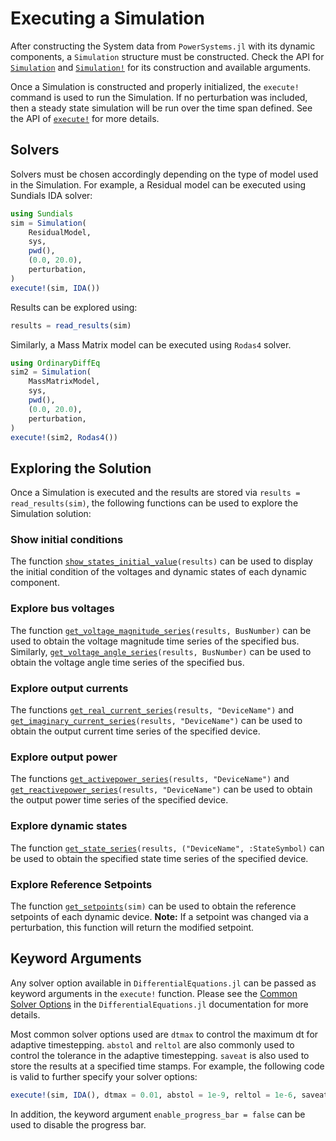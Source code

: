 # Executing a Simulation

After constructing the System data from `PowerSystems.jl` with its dynamic components, a `Simulation` structure must be constructed. Check the API for [`Simulation`](@ref) and [`Simulation!`](@ref) for its construction and available arguments.

Once a Simulation is constructed and properly initialized, the `execute!` command is used to run the Simulation. If no perturbation was included, then a steady state simulation will be run over the time span defined. See the API of [`execute!`](@ref) for more details.

## Solvers

Solvers must be chosen accordingly depending on the type of model used in the Simulation. For example, a Residual model can be executed using Sundials IDA solver:

```julia
using Sundials
sim = Simulation(
    ResidualModel,
    sys,
    pwd(),
    (0.0, 20.0),
    perturbation,
)
execute!(sim, IDA())
```

Results can be explored using:
```julia
results = read_results(sim)
```

Similarly, a Mass Matrix model can be executed using `Rodas4` solver.

```julia
using OrdinaryDiffEq
sim2 = Simulation(
    MassMatrixModel,
    sys,
    pwd(),
    (0.0, 20.0),
    perturbation,
)
execute!(sim2, Rodas4())
```

## Exploring the Solution

Once a Simulation is executed and the results are stored via `results = read_results(sim)`, the following functions can be used to explore the Simulation solution:

### Show initial conditions

The function [`show_states_initial_value`](@ref)`(results)` can be used to display the initial condition of the voltages and dynamic states of each dynamic component.

### Explore bus voltages

The function [`get_voltage_magnitude_series`](@ref)`(results, BusNumber)` can be used to obtain the voltage magnitude time series of the specified bus. Similarly, [`get_voltage_angle_series`](@ref)`(results, BusNumber)` can be used to obtain the voltage angle time series of the specified bus.

### Explore output currents

The functions [`get_real_current_series`](@ref)`(results, "DeviceName")` and [`get_imaginary_current_series`](@ref)`(results, "DeviceName")` can be used to obtain the output current time series of the specified device.

### Explore output power

The functions [`get_activepower_series`](@ref)`(results, "DeviceName")` and [`get_reactivepower_series`](@ref)`(results, "DeviceName")` can be used to obtain the output power time series of the specified device.

### Explore dynamic states

The function [`get_state_series`](@ref)`(results, ("DeviceName", :StateSymbol)` can be used to obtain the specified state time series of the specified device.

### Explore Reference Setpoints

The function [`get_setpoints`](@ref)`(sim)` can be used to obtain the reference setpoints of each dynamic device. **Note:** If a setpoint was changed via a perturbation, this function will return the modified setpoint.

## Keyword Arguments

Any solver option available in `DifferentialEquations.jl` can be passed as keyword arguments in the `execute!` function. Please see the [Common Solver Options](https://diffeq.sciml.ai/stable/basics/common_solver_opts/) in the `DifferentialEquations.jl` documentation for more details.

Most common solver options used are `dtmax` to control the maximum dt for adaptive timestepping. `abstol` and `reltol` are also commonly used to control the tolerance in the adaptive timestepping. `saveat` is also used to store the results at a specified time stamps. For example, the following code is valid to further specify your solver options:

```julia
execute!(sim, IDA(), dtmax = 0.01, abstol = 1e-9, reltol = 1e-6, saveat = 0.01)
```

In addition, the keyword argument `enable_progress_bar = false` can be used to disable the progress bar.
